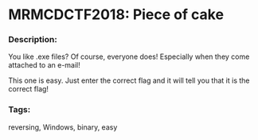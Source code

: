 # MRMCDCTF2018: Piece of cake

### Description:
You like .exe files? Of course, everyone does! Especially
when they come attached to an e-mail!

This one is easy. Just enter the correct flag and it will tell you that
it is the correct flag!

### Tags:
reversing, Windows, binary, easy
